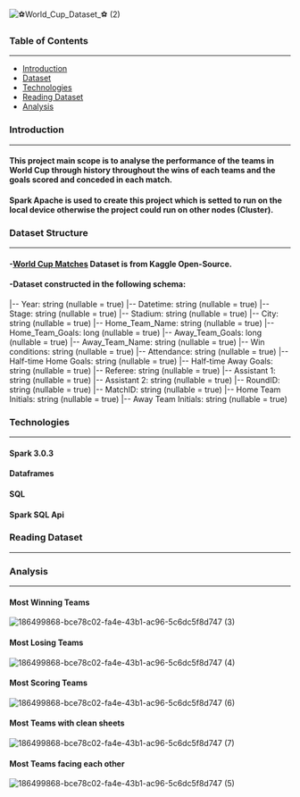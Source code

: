 ![⚽World_Cup_Dataset_⚽ (2)](https://user-images.githubusercontent.com/69567496/185922257-d6621c85-2cda-4188-a93d-0d0236a75224.png)

### Table of Contents 
---

- [Introduction](#introduction)
- [Dataset](#dataset-structure)
- [Technologies](#technologies)
- [Reading Dataset](#reading-dataset)
- [Analysis](#analysis)


### Introduction
---
#### This project main scope is to analyse the performance of the teams in World Cup through history throughout the wins of each teams and the goals scored and conceded in each match.
#### Spark Apache is used to create this project which is setted to run on the local device otherwise the project could run on other nodes (Cluster).

### Dataset Structure
---
#### -[World Cup Matches](https://www.kaggle.com/datasets/abecklas/fifa-world-cup) Dataset is from Kaggle Open-Source.
#### -Dataset constructed in the following schema:
 |-- Year: string (nullable = true)
 |-- Datetime: string (nullable = true)
 |-- Stage: string (nullable = true)
 |-- Stadium: string (nullable = true)
 |-- City: string (nullable = true)
 |-- Home_Team_Name: string (nullable = true)
 |-- Home_Team_Goals: long (nullable = true)
 |-- Away_Team_Goals: long (nullable = true)
 |-- Away_Team_Name: string (nullable = true)
 |-- Win conditions: string (nullable = true)
 |-- Attendance: string (nullable = true)
 |-- Half-time Home Goals: string (nullable = true)
 |-- Half-time Away Goals: string (nullable = true)
 |-- Referee: string (nullable = true)
 |-- Assistant 1: string (nullable = true)
 |-- Assistant 2: string (nullable = true)
 |-- RoundID: string (nullable = true)
 |-- MatchID: string (nullable = true)
 |-- Home Team Initials: string (nullable = true)
 |-- Away Team Initials: string (nullable = true)

### Technologies
---
#### Spark 3.0.3
#### Dataframes
#### SQL
#### Spark SQL Api

### Reading Dataset
---

### Analysis
---
#### Most Winning Teams
![186499868-bce78c02-fa4e-43b1-ac96-5c6dc5f8d747 (3)](https://user-images.githubusercontent.com/69567496/186506430-d9e65aa8-0721-4c01-abdd-3804c772d97d.png)
#### Most Losing Teams
![186499868-bce78c02-fa4e-43b1-ac96-5c6dc5f8d747 (4)](https://user-images.githubusercontent.com/69567496/186506903-713dcdd9-71ac-41c2-90fa-ca3c9712e92a.png)
#### Most Scoring Teams
![186499868-bce78c02-fa4e-43b1-ac96-5c6dc5f8d747 (6)](https://user-images.githubusercontent.com/69567496/186547345-ba69f60d-10ec-4d88-884f-b4fa41fd464c.png)
#### Most Teams with clean sheets
![186499868-bce78c02-fa4e-43b1-ac96-5c6dc5f8d747 (7)](https://user-images.githubusercontent.com/69567496/186547798-0a928286-9c4a-459a-9618-e9b445ae02d8.png)
#### Most Teams facing each other
![186499868-bce78c02-fa4e-43b1-ac96-5c6dc5f8d747 (5)](https://user-images.githubusercontent.com/69567496/186513688-99eae8e5-8f0f-4257-ae80-2d113d7b75be.png)
